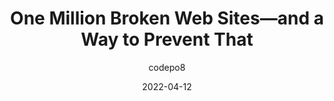---
author: codepo8
date: 2022-04-12
tags:
  - accessibility
  - user-agents
  - tooling
target_url: https://christianheilmann.com/2022/04/12/one-million-broken-web-sites-and-a-way-to-prevent-that/
title: One Million Broken Web Sites—and a Way to Prevent That
---
